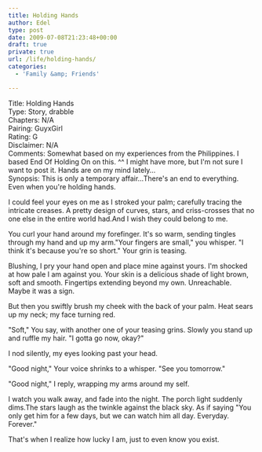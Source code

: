 ```yaml
---
title: Holding Hands
author: Edel
type: post
date: 2009-07-08T21:23:48+00:00
draft: true
private: true
url: /life/holding-hands/
categories:
  - 'Family &amp; Friends'

---
```

Title: Holding Hands  
Type: Story, drabble  
Chapters: N/A  
Pairing: GuyxGirl  
Rating: G  
Disclaimer: N/A  
Comments: Somewhat based on my experiences from the Philippines. I based End Of Holding On on this. ^^ I might have more, but I'm not sure I want to post it. Hands are on my mind lately&#8230;  
Synopsis: This is only a temporary affair&#8230;There's an end to everything. Even when you're holding hands.

I could feel your eyes on me as I stroked your palm; carefully tracing the intricate creases. A pretty design of curves, stars, and criss-crosses that no one else in the entire world had.And I wish they could belong to me.

You curl your hand around my forefinger. It's so warm, sending tingles through my hand and up my arm."Your fingers are small," you whisper. "I think it's because you're so short." Your grin is teasing.

Blushing, I pry your hand open and place mine against yours. I'm shocked at how pale I am against you. Your skin is a delicious shade of light brown, soft and smooth. Fingertips extending beyond my own. Unreachable. Maybe it was a sign.

But then you swiftly brush my cheek with the back of your palm. Heat sears up my neck; my face turning red.

"Soft," You say, with another one of your teasing grins. Slowly you stand up and ruffle my hair. "I gotta go now, okay?"

I nod silently, my eyes looking past your head.

"Good night," Your voice shrinks to a whisper. "See you tomorrow."

"Good night," I reply, wrapping my arms around my self.

I watch you walk away, and fade into the night. The porch light suddenly dims.The stars laugh as the twinkle against the black sky. As if saying "You only get him for a few days, but we can watch him all day. Everyday. Forever."

That's when I realize how lucky I am, just to even know you exist.


